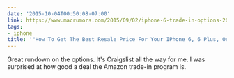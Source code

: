 ```yaml
---
date: '2015-10-04T00:50:08-07:00'
link: https://www.macrumors.com/2015/09/02/iphone-6-trade-in-options-2015/
tags:
- iphone
title: '"How To Get The Best Resale Price For Your IPhone 6, 6 Plus, Or 5S"'
---
```


Great rundown on the options. It's Craigslist all the way for me. I was surprised at how good a deal the Amazon trade-in program is.
